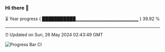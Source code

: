 ### Hi there 👋

⏳ Year progress { ███████████▁▁▁▁▁▁▁▁▁▁▁▁▁▁▁▁▁▁▁ } 39.92 %

---

⏰ Updated on Sun, 26 May 2024 02:43:49 GMT

![Progress Bar CI](https://github.com/IshwaranRudhara/GIT-ACTION/workflows/Progress%20Bar%20CI/badge.svg)
